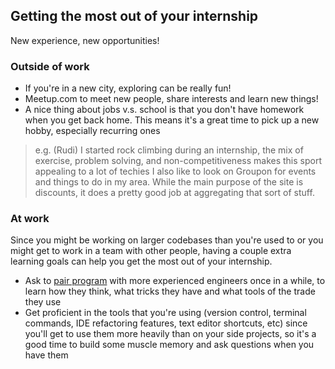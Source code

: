 ## Getting the most out of your internship

New experience, new opportunities!

### Outside of work

- If you're in a new city, exploring can be really fun!
- Meetup.com to meet new people, share interests and learn new things!
- A nice thing about jobs v.s. school is that you don't have homework when you get back home. This means it's a great time to pick up a new hobby, especially recurring ones

> e.g. (Rudi) I started rock climbing during an internship, the mix of exercise, problem solving, and non-competitiveness makes this sport appealing to a lot of techies
> I also like to look on Groupon for events and things to do in my area. While the main purpose of the site is discounts, it does a pretty good job at aggregating that sort of stuff.

### At work

Since you might be working on larger codebases than you're used to or you might get to work in a team with other people, having a couple extra learning goals can help you get the most out of your internship.

- Ask to [pair program](https://en.wikipedia.org/wiki/Pair_programming) with more experienced engineers once in a while, to learn how they think, what tricks they have and what tools of the trade they use
- Get proficient in the tools that you're using (version control, terminal commands, IDE refactoring features, text editor shortcuts, etc) since you'll get to use them more heavily than on your side projects, so it's a good time to build some muscle memory and ask questions when you have them
